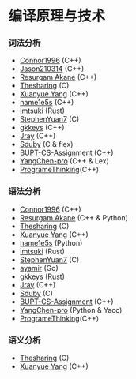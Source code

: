 # 编译原理与技术

### 词法分析

* [Connor1996](https://github.com/Connor1996/BUPT-Projects/tree/master/LexParse) (C++)
* [Jason210314](https://github.com/Jason210314/LexerAndParser) (C++)
* [Resurgam Akane](https://github.com/Resurgam-Akane/Compilers-Principles/tree/master/Lexical%20Analysis) (C++)
* [Thesharing](https://github.com/Thesharing/school-projects/tree/master/Homework/Compile%20Principle/%E8%AF%8D%E6%B3%95%E5%88%86%E6%9E%90) (C)
* [Xuanyue Yang](https://github.com/YangXuanyue/Compiler) (C++)
* [name1e5s](https://github.com/name1e5s/cLex) (C++)
* [imtsuki](https://github.com/imtsuki/clex) (Rust)
* [StephenYuan7](https://github.com/StephenYuan7/compiler_by_stphenyuan) (C)
* [gkkeys](https://github.com/gkkeys/alex) (C++)
* [Jray](https://github.com/Jraaay/LexParser) (C++)
* [Sduby](https://github.com/Sduby22/compiling_hw/tree/main/lab1-clexer) (C & flex)
* [BUPT-CS-Assignment](https://github.com/BUPT-CS-Assignment/Lexer) (C++)
* [YangChen-pro](https://github.com/YangChen-pro/bupt-assignments/tree/main/3rd%20year%20of%20BUPT/First%20semester/Compilation/lexical%20analysis) (C++ & Lex)
* [ProgrameThinking](https://github.com/ProgrameThinking/Compiler_bupt)(C++)

### 语法分析

* [Connor1996](https://github.com/Connor1996/BUPT-Projects/tree/master/SyntaxParser) (C++)
* [Resurgam Akane](https://github.com/Resurgam-Akane/Compilers-Principles/tree/master/Grammer%20Analysis) (C++ & Python)
* [Thesharing](https://github.com/Thesharing/school-projects/tree/master/Homework/Compile%20Principle/%E8%AF%AD%E6%B3%95%E5%88%86%E6%9E%90) (C)
* [Xuanyue Yang](https://github.com/YangXuanyue/Compiler) (C++)
* [name1e5s](https://github.com/name1e5s/playground/tree/master/FuckingCalculator) (Python)
* [imtsuki](https://github.com/imtsuki/lr1-parser) (Rust)
* [StephenYuan7](https://github.com/StephenYuan7/parsing_by_StephenYuan) (C)
* [ayamir](https://github.com/ayamir/lr) (Go)
* [gkkeys](https://github.com/gkkeys/lr1-parser) (Rust)
* [Jray](https://github.com/Jraaay/SyntaxAnalyzer) (C++)
* [Sduby](https://github.com/Sduby22/compiling_hw/tree/main/lab2-yacc) (C)
* [BUPT-CS-Assignment](https://github.com/BUPT-CS-Assignment/SyntaxAnalyzer) (C++)
* [YangChen-pro](https://github.com/YangChen-pro/bupt-assignments/tree/main/3rd%20year%20of%20BUPT/First%20semester/Compilation/grammar%20analysis) (Python & Yacc)
* [ProgrameThinking](https://github.com/ProgrameThinking/Compiler_bupt)(C++)

### 语义分析

* [Thesharing](https://github.com/Thesharing/school-projects/tree/master/Homework/Compile%20Principle/%E8%AF%AD%E4%B9%89%E5%88%86%E6%9E%90) (C)
* [Xuanyue Yang](https://github.com/YangXuanyue/Compiler) (C++)
